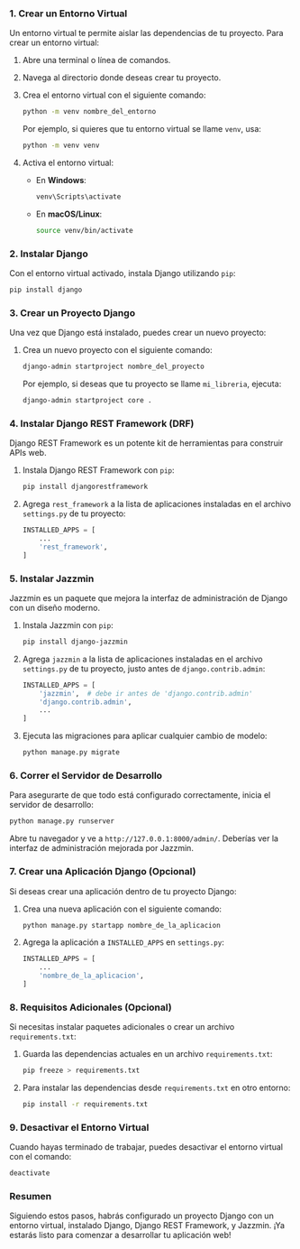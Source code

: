 ### 1. **Crear un Entorno Virtual**

Un entorno virtual te permite aislar las dependencias de tu proyecto. Para crear un entorno virtual:

1. Abre una terminal o línea de comandos.
2. Navega al directorio donde deseas crear tu proyecto.

3. Crea el entorno virtual con el siguiente comando:
   ```bash
   python -m venv nombre_del_entorno
   ```

   Por ejemplo, si quieres que tu entorno virtual se llame `venv`, usa:
   ```bash
   python -m venv venv
   ```

4. Activa el entorno virtual:

   - En **Windows**:
     ```bash
     venv\Scripts\activate
     ```

   - En **macOS/Linux**:
     ```bash
     source venv/bin/activate
     ```

### 2. **Instalar Django**

Con el entorno virtual activado, instala Django utilizando `pip`:

```bash
pip install django
```

### 3. **Crear un Proyecto Django**

Una vez que Django está instalado, puedes crear un nuevo proyecto:

1. Crea un nuevo proyecto con el siguiente comando:
   ```bash
   django-admin startproject nombre_del_proyecto
   ```

   Por ejemplo, si deseas que tu proyecto se llame `mi_libreria`, ejecuta:
   ```bash
   django-admin startproject core .
   ```


### 4. **Instalar Django REST Framework (DRF)**

Django REST Framework es un potente kit de herramientas para construir APIs web.

1. Instala Django REST Framework con `pip`:
   ```bash
   pip install djangorestframework
   ```

2. Agrega `rest_framework` a la lista de aplicaciones instaladas en el archivo `settings.py` de tu proyecto:
   ```python
   INSTALLED_APPS = [
       ...
       'rest_framework',
   ]
   ```

### 5. **Instalar Jazzmin**

Jazzmin es un paquete que mejora la interfaz de administración de Django con un diseño moderno.

1. Instala Jazzmin con `pip`:
   ```bash
   pip install django-jazzmin
   ```

2. Agrega `jazzmin` a la lista de aplicaciones instaladas en el archivo `settings.py` de tu proyecto, justo antes de `django.contrib.admin`:
   ```python
   INSTALLED_APPS = [
       'jazzmin',  # debe ir antes de 'django.contrib.admin'
       'django.contrib.admin',
       ...
   ]
   ```

3. Ejecuta las migraciones para aplicar cualquier cambio de modelo:
   ```bash
   python manage.py migrate
   ```

### 6. **Correr el Servidor de Desarrollo**

Para asegurarte de que todo está configurado correctamente, inicia el servidor de desarrollo:

```bash
python manage.py runserver
```

Abre tu navegador y ve a `http://127.0.0.1:8000/admin/`. Deberías ver la interfaz de administración mejorada por Jazzmin.

### 7. **Crear una Aplicación Django (Opcional)**

Si deseas crear una aplicación dentro de tu proyecto Django:

1. Crea una nueva aplicación con el siguiente comando:
   ```bash
   python manage.py startapp nombre_de_la_aplicacion
   ```

2. Agrega la aplicación a `INSTALLED_APPS` en `settings.py`:
   ```python
   INSTALLED_APPS = [
       ...
       'nombre_de_la_aplicacion',
   ]
   ```

### 8. **Requisitos Adicionales (Opcional)**

Si necesitas instalar paquetes adicionales o crear un archivo `requirements.txt`:

1. Guarda las dependencias actuales en un archivo `requirements.txt`:
   ```bash
   pip freeze > requirements.txt
   ```

2. Para instalar las dependencias desde `requirements.txt` en otro entorno:
   ```bash
   pip install -r requirements.txt
   ```

### 9. **Desactivar el Entorno Virtual**

Cuando hayas terminado de trabajar, puedes desactivar el entorno virtual con el comando:

```bash
deactivate
```

### Resumen

Siguiendo estos pasos, habrás configurado un proyecto Django con un entorno virtual, instalado Django, Django REST Framework, y Jazzmin. ¡Ya estarás listo para comenzar a desarrollar tu aplicación web!